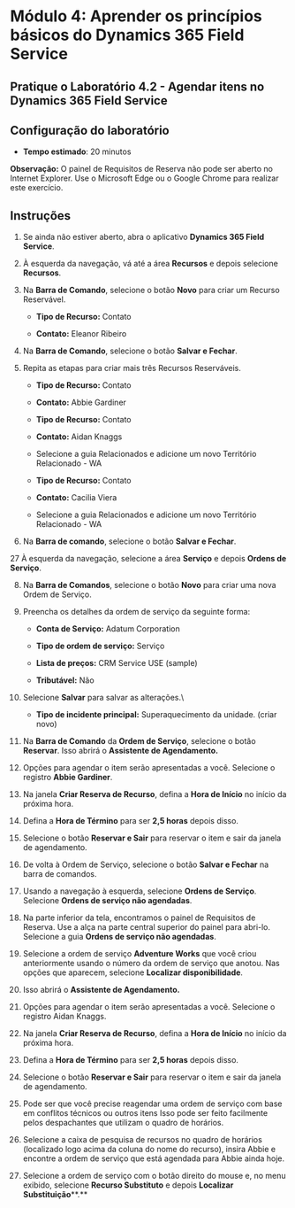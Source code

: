 ﻿---
lab:
    title: 'Laboratório 4.2: Agendar itens no Dynamics 365 Field Service'
    module: 'Módulo 4: Aprenda o básico do Dynamics 365 Field Service'
---

Módulo 4: Aprender os princípios básicos do Dynamics 365 Field Service
========================

## Pratique o Laboratório 4.2 - Agendar itens no Dynamics 365 Field Service

## Configuração do laboratório

  - **Tempo estimado**: 20 minutos

  **Observação:** O painel de Requisitos de Reserva não pode ser aberto no Internet Explorer. Use o Microsoft Edge ou o Google Chrome para realizar este exercício.
  
## Instruções

1. Se ainda não estiver aberto, abra o aplicativo **Dynamics 365 Field Service**. 

2. À esquerda da navegação, vá até a área **Recursos** e depois selecione **Recursos**.

3. Na **Barra de Comando**, selecione o botão **Novo** para criar um Recurso Reservável.

	- **Tipo de Recurso:** Contato

	- **Contato:** Eleanor Ribeiro

4. Na **Barra de Comando**, selecione o botão **Salvar e Fechar**.

5. Repita as etapas para criar mais três Recursos Reserváveis.

	- **Tipo de Recurso:** Contato

	- **Contato:** Abbie Gardiner


	- **Tipo de Recurso:** Contato

	- **Contato:** Aidan Knaggs
	
	- Selecione a guia Relacionados e adicione um novo Território Relacionado - WA


	- **Tipo de Recurso:** Contato

	- **Contato:** Cacilia Viera
	
	- Selecione a guia Relacionados e adicione um novo Território Relacionado - WA


6. Na **Barra de comando**, selecione o botão **Salvar e Fechar**.

27 À esquerda da navegação, selecione a área **Serviço** e depois **Ordens de Serviço**.

8. Na **Barra de Comandos**, selecione o botão **Novo** para criar uma nova Ordem de Serviço.

9. Preencha os detalhes da ordem de serviço da seguinte forma:

	- **Conta de Serviço:** Adatum Corporation

	- **Tipo de ordem de serviço:** Serviço

	- **Lista de preços:** CRM Service USE (sample)

	- **Tributável:** Não

10. Selecione **Salvar** para salvar as alterações.\

	- **Tipo de incidente principal:** Superaquecimento da unidade. (criar novo)

11. Na **Barra de Comando** da **Ordem de Serviço**, selecione o botão **Reservar**. Isso abrirá o **Assistente de Agendamento.** 

12. Opções para agendar o item serão apresentadas a você. Selecione o registro **Abbie Gardiner**.

13. Na janela **Criar Reserva de Recurso**, defina a **Hora de Início** no início da próxima hora.

14. Defina a **Hora de Término** para ser **2,5 horas** depois disso. 

15. Selecione o botão **Reservar e Sair** para reservar o item e sair da janela de agendamento. 

16. De volta à Ordem de Serviço, selecione o botão **Salvar e Fechar** na barra de comandos. 

17. Usando a navegação à esquerda, selecione **Ordens de Serviço**. Selecione **Ordens de serviço não agendadas**.

18. Na parte inferior da tela, encontramos o painel de Requisitos de Reserva. Use a alça na parte central superior do painel para abri-lo. Selecione a guia **Ordens de serviço não agendadas**.

19. Selecione a ordem de serviço **Adventure Works** que você criou anteriormente usando o número da ordem de serviço que anotou. Nas opções que aparecem, selecione **Localizar disponibilidade**. 

20. Isso abrirá o **Assistente de Agendamento.** 

21. Opções para agendar o item serão apresentadas a você. Selecione o registro Aidan Knaggs.

22. Na janela **Criar Reserva de Recurso**, defina a **Hora de Início** no início da próxima hora.

23. Defina a **Hora de Término** para ser **2,5 horas** depois disso. 

24. Selecione o botão **Reservar e Sair** para reservar o item e sair da janela de agendamento. 

25. Pode ser que você precise reagendar uma ordem de serviço com base em conflitos técnicos ou outros itens Isso pode ser feito facilmente pelos despachantes que utilizam o quadro de horários. 

26. Selecione a caixa de pesquisa de recursos no quadro de horários (localizado logo acima da coluna do nome do recurso), insira Abbie e encontre a ordem de serviço que está agendada para Abbie ainda hoje. 

27. Selecione a ordem de serviço com o botão direito do mouse e, no menu exibido, selecione **Recurso Substituto** e depois **Localizar Substituição****.**

